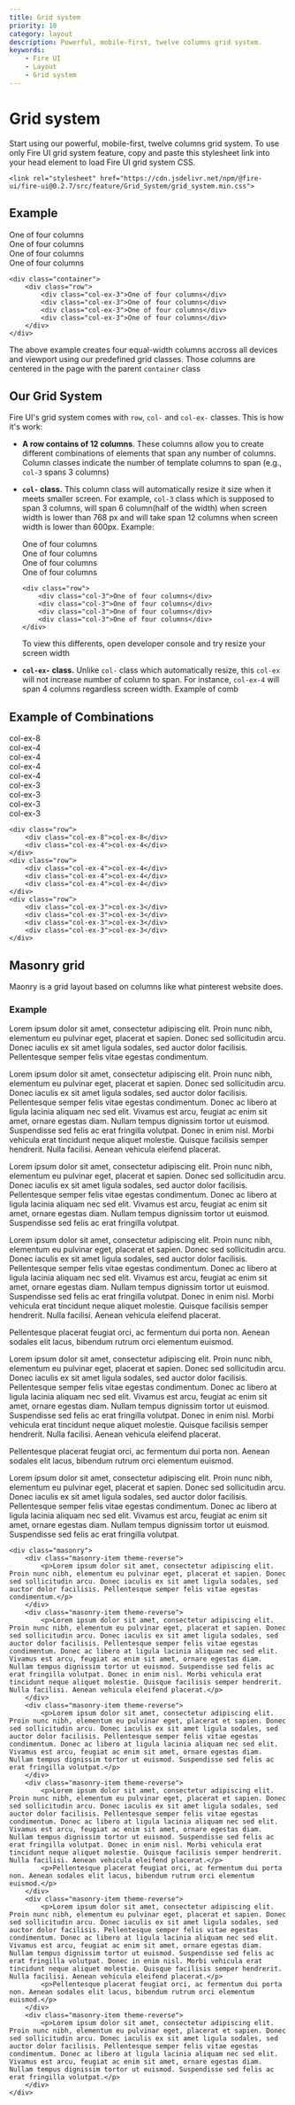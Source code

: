 ```yaml
---
title: Grid system
priority: 10
category: layout
description: Powerful, mobile-first, twelve columns grid system.
keywords: 
    - Fire UI
    - Layout
    - Grid system
---
```


# Grid system
Start using our powerful, mobile-first, twelve columns grid system. To use only Fire UI grid system feature, copy and paste this stylesheet link into your head element to load Fire UI grid system CSS.
```
<link rel="stylesheet" href="https://cdn.jsdelivr.net/npm/@fire-ui/fire-ui@0.2.7/src/feature/Grid_System/grid_system.min.css">
```

<div class="division">

## Example
<div class="row">
    <div class="col-ex-3">One of four columns</div>
    <div class="col-ex-3">One of four columns</div>
    <div class="col-ex-3">One of four columns</div>
    <div class="col-ex-3">One of four columns</div>
</div>

```
<div class="container">
    <div class="row">
        <div class="col-ex-3">One of four columns</div>
        <div class="col-ex-3">One of four columns</div>
        <div class="col-ex-3">One of four columns</div>
        <div class="col-ex-3">One of four columns</div>
    </div>
</div>
```

The above example creates four equal-width columns accross all devices and viewport using our predefined grid classes. Those columns are centered in the page with the parent `container` class

</div>
<div class="division">

## Our Grid System
Fire UI's grid system comes with `row`, `col-` and `col-ex-` classes. This is how it's work:
- **A row contains of 12 columns**. These columns allow you to create different combinations of elements that span any number of columns. Column classes indicate the number of template columns to span (e.g., `col-3` spans 3 columns)
- **`col-` class.** This column class will automatically resize it size when it meets smaller screen. For example, `col-3` class which is supposed to span 3 columns, will span 6 column(half of the width) when screen width is lower than 768 px and will take span 12 columns when screen width is lower than 600px. Example:
    <div class="row">
        <div class="col-3">One of four columns</div>
        <div class="col-3">One of four columns</div>
        <div class="col-3">One of four columns</div>
        <div class="col-3">One of four columns</div>
    </div>

    ```
    <div class="row">
        <div class="col-3">One of four columns</div>
        <div class="col-3">One of four columns</div>
        <div class="col-3">One of four columns</div>
        <div class="col-3">One of four columns</div>
    </div>
    ```

    To view this differents, open developer console and try resize your screen width
- **`col-ex-` class.** Unlike `col-` class which automatically resize, this `col-ex` will not increase number of column to span. For instance, `col-ex-4` will span 4 columns regardless screen width.
Example of comb

</div>
<div class="division">

## Example of Combinations
<div class="row">
    <div class="col-ex-8">col-ex-8</div>
    <div class="col-ex-4">col-ex-4</div>
</div>
<div class="row">
    <div class="col-ex-4">col-ex-4</div>
    <div class="col-ex-4">col-ex-4</div>
    <div class="col-ex-4">col-ex-4</div>
</div>
<div class="row">
    <div class="col-ex-3">col-ex-3</div>
    <div class="col-ex-3">col-ex-3</div>
    <div class="col-ex-3">col-ex-3</div>
    <div class="col-ex-3">col-ex-3</div>
</div>

```
<div class="row">
    <div class="col-ex-8">col-ex-8</div>
    <div class="col-ex-4">col-ex-4</div>
</div>
<div class="row">
    <div class="col-ex-4">col-ex-4</div>
    <div class="col-ex-4">col-ex-4</div>
    <div class="col-ex-4">col-ex-4</div>
</div>
<div class="row">
    <div class="col-ex-3">col-ex-3</div>
    <div class="col-ex-3">col-ex-3</div>
    <div class="col-ex-3">col-ex-3</div>
    <div class="col-ex-3">col-ex-3</div>
</div>
```

## Masonry grid
Maonry is a grid layout based on columns like what pinterest website does.

### Example

<div class="masonry">
    <div class="masonry-item theme-reverse">
        <p>Lorem ipsum dolor sit amet, consectetur adipiscing elit. Proin nunc nibh, elementum eu pulvinar eget, placerat et sapien. Donec sed sollicitudin arcu. Donec iaculis ex sit amet ligula sodales, sed auctor dolor facilisis. Pellentesque semper felis vitae egestas condimentum.</p>
    </div>
    <div class="masonry-item theme-reverse">
        <p>Lorem ipsum dolor sit amet, consectetur adipiscing elit. Proin nunc nibh, elementum eu pulvinar eget, placerat et sapien. Donec sed sollicitudin arcu. Donec iaculis ex sit amet ligula sodales, sed auctor dolor facilisis. Pellentesque semper felis vitae egestas condimentum. Donec ac libero at ligula lacinia aliquam nec sed elit. Vivamus est arcu, feugiat ac enim sit amet, ornare egestas diam. Nullam tempus dignissim tortor ut euismod. Suspendisse sed felis ac erat fringilla volutpat. Donec in enim nisl. Morbi vehicula erat tincidunt neque aliquet molestie. Quisque facilisis semper hendrerit. Nulla facilisi. Aenean vehicula eleifend placerat.</p>
    </div>
    <div class="masonry-item theme-reverse">
        <p>Lorem ipsum dolor sit amet, consectetur adipiscing elit. Proin nunc nibh, elementum eu pulvinar eget, placerat et sapien. Donec sed sollicitudin arcu. Donec iaculis ex sit amet ligula sodales, sed auctor dolor facilisis. Pellentesque semper felis vitae egestas condimentum. Donec ac libero at ligula lacinia aliquam nec sed elit. Vivamus est arcu, feugiat ac enim sit amet, ornare egestas diam. Nullam tempus dignissim tortor ut euismod. Suspendisse sed felis ac erat fringilla volutpat.</p>
    </div>
    <div class="masonry-item theme-reverse">
        <p>Lorem ipsum dolor sit amet, consectetur adipiscing elit. Proin nunc nibh, elementum eu pulvinar eget, placerat et sapien. Donec sed sollicitudin arcu. Donec iaculis ex sit amet ligula sodales, sed auctor dolor facilisis. Pellentesque semper felis vitae egestas condimentum. Donec ac libero at ligula lacinia aliquam nec sed elit. Vivamus est arcu, feugiat ac enim sit amet, ornare egestas diam. Nullam tempus dignissim tortor ut euismod. Suspendisse sed felis ac erat fringilla volutpat. Donec in enim nisl. Morbi vehicula erat tincidunt neque aliquet molestie. Quisque facilisis semper hendrerit. Nulla facilisi. Aenean vehicula eleifend placerat.</p>
        <p>Pellentesque placerat feugiat orci, ac fermentum dui porta non. Aenean sodales elit lacus, bibendum rutrum orci elementum euismod.</p>
    </div>
    <div class="masonry-item theme-reverse">
        <p>Lorem ipsum dolor sit amet, consectetur adipiscing elit. Proin nunc nibh, elementum eu pulvinar eget, placerat et sapien. Donec sed sollicitudin arcu. Donec iaculis ex sit amet ligula sodales, sed auctor dolor facilisis. Pellentesque semper felis vitae egestas condimentum. Donec ac libero at ligula lacinia aliquam nec sed elit. Vivamus est arcu, feugiat ac enim sit amet, ornare egestas diam. Nullam tempus dignissim tortor ut euismod. Suspendisse sed felis ac erat fringilla volutpat. Donec in enim nisl. Morbi vehicula erat tincidunt neque aliquet molestie. Quisque facilisis semper hendrerit. Nulla facilisi. Aenean vehicula eleifend placerat.</p>
        <p>Pellentesque placerat feugiat orci, ac fermentum dui porta non. Aenean sodales elit lacus, bibendum rutrum orci elementum euismod.</p>
    </div>
    <div class="masonry-item theme-reverse">
        <p>Lorem ipsum dolor sit amet, consectetur adipiscing elit. Proin nunc nibh, elementum eu pulvinar eget, placerat et sapien. Donec sed sollicitudin arcu. Donec iaculis ex sit amet ligula sodales, sed auctor dolor facilisis. Pellentesque semper felis vitae egestas condimentum. Donec ac libero at ligula lacinia aliquam nec sed elit. Vivamus est arcu, feugiat ac enim sit amet, ornare egestas diam. Nullam tempus dignissim tortor ut euismod. Suspendisse sed felis ac erat fringilla volutpat.</p>
    </div>
</div>

```
<div class="masonry">
    <div class="masonry-item theme-reverse">
        <p>Lorem ipsum dolor sit amet, consectetur adipiscing elit. Proin nunc nibh, elementum eu pulvinar eget, placerat et sapien. Donec sed sollicitudin arcu. Donec iaculis ex sit amet ligula sodales, sed auctor dolor facilisis. Pellentesque semper felis vitae egestas condimentum.</p>
    </div>
    <div class="masonry-item theme-reverse">
        <p>Lorem ipsum dolor sit amet, consectetur adipiscing elit. Proin nunc nibh, elementum eu pulvinar eget, placerat et sapien. Donec sed sollicitudin arcu. Donec iaculis ex sit amet ligula sodales, sed auctor dolor facilisis. Pellentesque semper felis vitae egestas condimentum. Donec ac libero at ligula lacinia aliquam nec sed elit. Vivamus est arcu, feugiat ac enim sit amet, ornare egestas diam. Nullam tempus dignissim tortor ut euismod. Suspendisse sed felis ac erat fringilla volutpat. Donec in enim nisl. Morbi vehicula erat tincidunt neque aliquet molestie. Quisque facilisis semper hendrerit. Nulla facilisi. Aenean vehicula eleifend placerat.</p>
    </div>
    <div class="masonry-item theme-reverse">
        <p>Lorem ipsum dolor sit amet, consectetur adipiscing elit. Proin nunc nibh, elementum eu pulvinar eget, placerat et sapien. Donec sed sollicitudin arcu. Donec iaculis ex sit amet ligula sodales, sed auctor dolor facilisis. Pellentesque semper felis vitae egestas condimentum. Donec ac libero at ligula lacinia aliquam nec sed elit. Vivamus est arcu, feugiat ac enim sit amet, ornare egestas diam. Nullam tempus dignissim tortor ut euismod. Suspendisse sed felis ac erat fringilla volutpat.</p>
    </div>
    <div class="masonry-item theme-reverse">
        <p>Lorem ipsum dolor sit amet, consectetur adipiscing elit. Proin nunc nibh, elementum eu pulvinar eget, placerat et sapien. Donec sed sollicitudin arcu. Donec iaculis ex sit amet ligula sodales, sed auctor dolor facilisis. Pellentesque semper felis vitae egestas condimentum. Donec ac libero at ligula lacinia aliquam nec sed elit. Vivamus est arcu, feugiat ac enim sit amet, ornare egestas diam. Nullam tempus dignissim tortor ut euismod. Suspendisse sed felis ac erat fringilla volutpat. Donec in enim nisl. Morbi vehicula erat tincidunt neque aliquet molestie. Quisque facilisis semper hendrerit. Nulla facilisi. Aenean vehicula eleifend placerat.</p>
        <p>Pellentesque placerat feugiat orci, ac fermentum dui porta non. Aenean sodales elit lacus, bibendum rutrum orci elementum euismod.</p>
    </div>
    <div class="masonry-item theme-reverse">
        <p>Lorem ipsum dolor sit amet, consectetur adipiscing elit. Proin nunc nibh, elementum eu pulvinar eget, placerat et sapien. Donec sed sollicitudin arcu. Donec iaculis ex sit amet ligula sodales, sed auctor dolor facilisis. Pellentesque semper felis vitae egestas condimentum. Donec ac libero at ligula lacinia aliquam nec sed elit. Vivamus est arcu, feugiat ac enim sit amet, ornare egestas diam. Nullam tempus dignissim tortor ut euismod. Suspendisse sed felis ac erat fringilla volutpat. Donec in enim nisl. Morbi vehicula erat tincidunt neque aliquet molestie. Quisque facilisis semper hendrerit. Nulla facilisi. Aenean vehicula eleifend placerat.</p>
        <p>Pellentesque placerat feugiat orci, ac fermentum dui porta non. Aenean sodales elit lacus, bibendum rutrum orci elementum euismod.</p>
    </div>
    <div class="masonry-item theme-reverse">
        <p>Lorem ipsum dolor sit amet, consectetur adipiscing elit. Proin nunc nibh, elementum eu pulvinar eget, placerat et sapien. Donec sed sollicitudin arcu. Donec iaculis ex sit amet ligula sodales, sed auctor dolor facilisis. Pellentesque semper felis vitae egestas condimentum. Donec ac libero at ligula lacinia aliquam nec sed elit. Vivamus est arcu, feugiat ac enim sit amet, ornare egestas diam. Nullam tempus dignissim tortor ut euismod. Suspendisse sed felis ac erat fringilla volutpat.</p>
    </div>
</div>
```

</div>